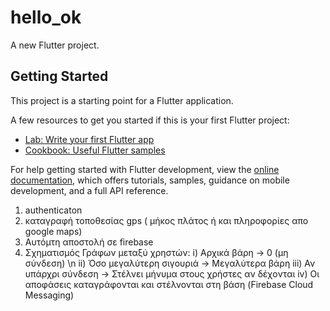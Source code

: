 # hello_ok

A new Flutter project.

## Getting Started

This project is a starting point for a Flutter application.

A few resources to get you started if this is your first Flutter project:

- [Lab: Write your first Flutter app](https://docs.flutter.dev/get-started/codelab)
- [Cookbook: Useful Flutter samples](https://docs.flutter.dev/cookbook)

For help getting started with Flutter development, view the
[online documentation](https://docs.flutter.dev/), which offers tutorials,
samples, guidance on mobile development, and a full API reference.


1) authenticaton
2) καταγραφή τοποθεσίας gps ( μήκος πλάτος ή και 
πληροφορίες απο google maps)
3) Αυτόμτη αποστολή σε firebase
4) Σχηματισμός Γράφων μεταξύ χρηστών: 
 i) Αρχικά βάρη -> 0 (μη σύνδεση) \n
ii) Όσο μεγαλύτερη σιγουριά -> Μεγαλύτερα βάρη
iii) Αν υπάρχρι σύνδεση -> Στέλνει μήνυμα στους χρήστες αν δέχονται 
iv) Οι αποφάσεις καταγράφονται και στέλνονται στη βάση (Firebase Cloud Messaging)
